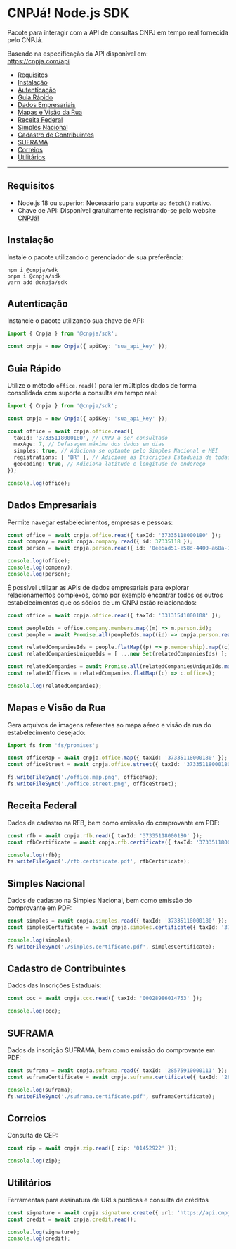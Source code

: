 # CNPJá! Node.js SDK

Pacote para interagir com a API de consultas CNPJ em tempo real fornecida pelo CNPJá.

Baseado na especificação da API disponível em:  
https://cnpja.com/api

- [Requisitos](#requisitos)
- [Instalação](#instala--o)
- [Autenticação](#autentica--o)
- [Guia Rápido](#guia-r-pido)
- [Dados Empresariais](#dados-empresariais)
- [Mapas e Visão da Rua](#mapas-e-vis-o-da-rua)
- [Receita Federal](#receita-federal)
- [Simples Nacional](#simples-nacional)
- [Cadastro de Contribuintes](#cadastro-de-contribuintes)
- [SUFRAMA](#suframa)
- [Correios](#correios)
- [Utilitários](#utilit-rios)

---

## Requisitos

- Node.js 18 ou superior: Necessário para suporte ao `fetch()` nativo.
- Chave de API: Disponível gratuitamente registrando-se pelo website [CNPJá!](https://cnpja.com/me)

## Instalação

Instale o pacote utilizando o gerenciador de sua preferência:

```
npm i @cnpja/sdk
pnpm i @cnpja/sdk
yarn add @cnpja/sdk
```

## Autenticação

Instancie o pacote utilizando sua chave de API:

```ts
import { Cnpja } from '@cnpja/sdk';

const cnpja = new Cnpja({ apiKey: 'sua_api_key' });
```

## Guia Rápido

Utilize o método `office.read()` para ler múltiplos dados de forma consolidada com suporte a consulta em tempo real:

```ts
import { Cnpja } from '@cnpja/sdk';

const cnpja = new Cnpja({ apiKey: 'sua_api_key' });

const office = await cnpja.office.read({
  taxId: '37335118000180', // CNPJ a ser consultado
  maxAge: 7, // Defasagem máxima dos dados em dias
  simples: true, // Adiciona se optante pelo Simples Nacional e MEI
  registrations: [ 'BR' ], // Adiciona as Inscrições Estaduais de todas UFs
  geocoding: true, // Adiciona latitude e longitude do endereço
});

console.log(office);
```

## Dados Empresariais 

Permite navegar estabelecimentos, empresas e pessoas:

```ts
const office = await cnpja.office.read({ taxId: '37335118000180' });
const company = await cnpja.company.read({ id: 37335118 });
const person = await cnpja.person.read({ id: '0ee5ad51-e58d-4400-a68a-1ae0aaf394c6' });

console.log(office);
console.log(company);
console.log(person);
```

É possível utilizar as APIs de dados empresariais para explorar relacionamentos complexos, como por exemplo encontrar todos os outros estabelecimentos que os sócios de um CNPJ estão relacionados:

```ts
const office = await cnpja.office.read({ taxId: '33131541000108' });

const peopleIds = office.company.members.map((m) => m.person.id);
const people = await Promise.all(peopleIds.map((id) => cnpja.person.read({ id })));

const relatedCompaniesIds = people.flatMap((p) => p.membership).map((c) => c.company.id);
const relatedCompaniesUniqueIds = [ ...new Set(relatedCompaniesIds) ];

const relatedCompanies = await Promise.all(relatedCompaniesUniqueIds.map((id) => cnpja.company.read({ id })));
const relatedOffices = relatedCompanies.flatMap((c) => c.offices);

console.log(relatedCompanies);
```

## Mapas e Visão da Rua

Gera arquivos de imagens referentes ao mapa aéreo e visão da rua do estabelecimento desejado:

```ts
import fs from 'fs/promises';

const officeMap = await cnpja.office.map({ taxId: '37335118000180' });
const officeStreet = await cnpja.office.street({ taxId: '37335118000180' });

fs.writeFileSync('./office.map.png', officeMap);
fs.writeFileSync('./office.street.png', officeStreet);
```

## Receita Federal

Dados de cadastro na RFB, bem como emissão do comprovante em PDF:

```ts
const rfb = await cnpja.rfb.read({ taxId: '37335118000180' });
const rfbCertificate = await cnpja.rfb.certificate({ taxId: '37335118000180' });

console.log(rfb);
fs.writeFileSync('./rfb.certificate.pdf', rfbCertificate);
```

## Simples Nacional

Dados de cadastro na Simples Nacional, bem como emissão do comprovante em PDF:

```ts
const simples = await cnpja.simples.read({ taxId: '37335118000180' });
const simplesCertificate = await cnpja.simples.certificate({ taxId: '37335118000180' });

console.log(simples);
fs.writeFileSync('./simples.certificate.pdf', simplesCertificate);
```

## Cadastro de Contribuintes

Dados das Inscrições Estaduais:

```ts
const ccc = await cnpja.ccc.read({ taxId: '00028986014753' });

console.log(ccc);
```

## SUFRAMA

Dados da inscrição SUFRAMA, bem como emissão do comprovante em PDF:

```ts
const suframa = await cnpja.suframa.read({ taxId: '28575910000111' });
const suframaCertificate = await cnpja.suframa.certificate({ taxId: '28575910000111' });

console.log(suframa);
fs.writeFileSync('./suframa.certificate.pdf', suframaCertificate);
```

## Correios

Consulta de CEP:

```ts
const zip = await cnpja.zip.read({ zip: '01452922' });

console.log(zip);
```


## Utilitários

Ferramentas para assinatura de URLs públicas e consulta de créditos

```ts
const signature = await cnpja.signature.create({ url: 'https://api.cnpja.com/company/37335118' });
const credit = await cnpja.credit.read();

console.log(signature);
console.log(credit);
```

